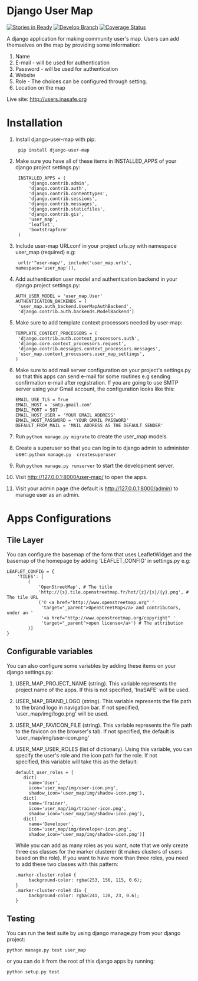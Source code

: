 Django User Map
=================

[![Stories in Ready](https://badge.waffle.io/aifdr/inasafe-user-map.png?label=ready&title=Ready)](http://waffle.io/aifdr/inasafe-user-map)
[![Develop Branch](https://api.travis-ci.org/AIFDR/inasafe-user-map.svg?branch=develop)](https://travis-ci.org/AIFDR/inasafe-user-map)
[![Coverage Status](https://coveralls.io/repos/AIFDR/inasafe-user-map/badge.png?branch=develop)](https://coveralls.io/r/AIFDR/inasafe-user-map?branch=develop)


A django application for making community user's map. Users can 
add themselves on the map by providing some information:

1. Name
2. E-mail - will be used for authentication
3. Password - will be used for authentication
4. Website
5. Role - The choices can be configured through setting.
6. Location on the map

Live site: http://users.inasafe.org

Installation
============
1. Install django-user-map with pip:
   ```
    pip install django-user-map
   ```

2. Make sure you have all of these items in INSTALLED_APPS of your django 
   project settings.py:
   ```
    INSTALLED_APPS = (
        'django.contrib.admin',
        'django.contrib.auth',
        'django.contrib.contenttypes',
        'django.contrib.sessions',
        'django.contrib.messages',
        'django.contrib.staticfiles',
        'django.contrib.gis',
        'user_map',
        'leaflet',
        'bootstrapform'
    )
   ```

3. Include user-map URLconf in your project urls.py with namespace user_map (required) e.g:
   ```
    url(r'^user-map/', include('user_map.urls', namespace='user_map')),
   ```

3. Add authentication user model and authentication backend in your django 
   project settings.py:
   ```
   AUTH_USER_MODEL = 'user_map.User'
   AUTHENTICATION_BACKENDS = [
    'user_map.auth_backend.UserMapAuthBackend',
    'django.contrib.auth.backends.ModelBackend']
   ```
  
4. Make sure to add template context processors needed by user-map: 
   ```
   TEMPLATE_CONTEXT_PROCESSORS = (
    'django.contrib.auth.context_processors.auth',
    'django.core.context_processors.request',
    'django.contrib.messages.context_processors.messages',
    'user_map.context_processors.user_map_settings',
   )
   ```

5. Make sure to add mail server configuration on your project's settings.py 
   so that this apps can send e-mail for some routines e.g sending confirmation 
   e-mail after registration. If you are going to use SMTP server using your 
   Gmail account, the configuration looks like this:
    ```
    EMAIL_USE_TLS = True
    EMAIL_HOST = 'smtp.gmail.com'
    EMAIL_PORT = 587
    EMAIL_HOST_USER = 'YOUR GMAIL ADDRESS'
    EMAIL_HOST_PASSWORD = 'YOUR GMAIL PASSWORD'
    DEFAULT_FROM_MAIL = 'MAIL ADDRESS AS THE DEFAULT SENDER'
    ```

6. Run ```python manage.py migrate``` to create the user_map models. 

7. Create a superuser so that you can log in to django admin to administer 
user:
    ```python manage.py  createsuperuser``` 

7. Run ```python manage.py runserver``` to start the development server.

8. Visit http://127.0.0.1:8000/user-map/ to open the apps.

9. Visit your admin page (the default is http://127.0.0.1:8000/admin) to 
manage user as an admin. 


Apps Configurations
==================

Tile Layer
------------

You can configure the basemap of the form that uses LeafletWidget and the 
basemap of the homepage by adding 'LEAFLET_CONFIG' in settings.py e.g:
```
LEAFLET_CONFIG = {
    'TILES': [
        (
            'OpenStreetMap', # The title
            'http://{s}.tile.openstreetmap.fr/hot/{z}/{x}/{y}.png', # The tile URL
            ('© <a href="http://www.openstreetmap.org" '
             'target="_parent">OpenStreetMap</a> and contributors, under an '
             '<a href="http://www.openstreetmap.org/copyright" '
             'target="_parent">open license</a>') # The attribution
        )]
}
```

Configurable variables
----------------------

You can also configure some variables by adding these items on your 
django settings.py:

1. USER_MAP_PROJECT_NAME (string). This variable represents the project name of 
   the apps. If this is not specified, 'InaSAFE' will be used.
     
2. USER_MAP_BRAND_LOGO (string). This variable represents the file path to 
   the brand logo in navigation bar. If not specified, 
   'user_map/img/logo.png' will be used.
   
3. USER_MAP_FAVICON_FILE (string). This variable represents the file path to 
   the favicon on the browser's tab. If not specified, 
   the default is 'user_map/img/user-icon.png'
   
4. USER_MAP_USER_ROLES (list of dictionary). Using this variable, 
   you can specify the user's role and the icon path for the role. If not  
   specified, this variable will take this as the default:
   ```
   default_user_roles = [
      dict(
        name='User',
        icon='user_map/img/user-icon.png',
        shadow_icon='user_map/img/shadow-icon.png'),
      dict(
        name='Trainer',
        icon='user_map/img/trainer-icon.png',
        shadow_icon='user_map/img/shadow-icon.png'),
      dict(
        name='Developer',
        icon='user_map/img/developer-icon.png',
        shadow_icon='user_map/img/shadow-icon.png')]
   ```
   While you can add as many roles as you want, note that we only create 
   three  css classes for the marker clusterer (it makes clusters of users 
   based on the role). If you want to have more than three roles, 
   you need to add these two classes with this pattern:
   ```
   .marker-cluster-role4 {
        background-color: rgba(253, 156, 115, 0.6);
   }
   .marker-cluster-role4 div {
        background-color: rgba(241, 128, 23, 0.6);
   }
   ```


Testing
--------

You can run the test suite by using django manage.py from your django project:
```
python manage.py test user_map
```

or you can do it from the root of this django apps by running:
```
python setup.py test
```

